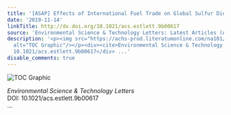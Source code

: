 ```yaml
---
title: '[ASAP] Effects of International Fuel Trade on Global Sulfur Dioxide Emissions'
date: '2019-11-14'
linkTitle: http://dx.doi.org/10.1021/acs.estlett.9b00617
source: 'Environmental Science & Technology Letters: Latest Articles (ACS Publications)'
description: '<p><img src="https://achs-prod.literatumonline.com/na101/home/literatum/publisher/achs/journals/content/estlcu/0/estlcu.ahead-of-print/acs.estlett.9b00617/20191114/images/medium/ez9b00617_0003.gif"
  alt="TOC Graphic"/></p><div><cite>Environmental Science & Technology Letters</cite></div><div>DOI:
  10.1021/acs.estlett.9b00617</div> ...'
disable_comments: true
---
```

<p><img src="https://achs-prod.literatumonline.com/na101/home/literatum/publisher/achs/journals/content/estlcu/0/estlcu.ahead-of-print/acs.estlett.9b00617/20191114/images/medium/ez9b00617_0003.gif" alt="TOC Graphic"/></p><div><cite>Environmental Science & Technology Letters</cite></div><div>DOI: 10.1021/acs.estlett.9b00617</div> ...